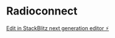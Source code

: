 # Radioconnect

[Edit in StackBlitz next generation editor ⚡️](https://stackblitz.com/~/github.com/peratov/Radioconnect)